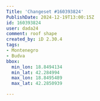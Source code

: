 ```yaml
---
Title: 'Changeset #160393824'
PublishDate: 2024-12-19T13:00:15Z
id: 160393824
user: dada24
comment: roof shape
created_by: iD 2.30.4
tags:
- Montenegro
- Budva
bbox:
  min_lon: 18.8494134
  min_lat: 42.284994
  max_lon: 18.8495489
  max_lat: 42.2850939

---
```


